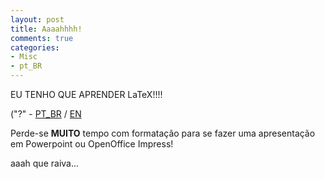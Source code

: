 ```yaml
---
layout: post
title: Aaaahhhh!
comments: true
categories:
- Misc
- pt_BR
---
```

EU TENHO QUE APRENDER LaTeX!!!! 

("?" -  [PT_BR](http://pt.wikipedia.org/wiki/LaTeX) / [EN](http://en.wikipedia.org/wiki/LaTeX)

Perde-se **MUITO** tempo com formatação para se fazer uma apresentação em Powerpoint ou OpenOffice Impress!

aaah que raiva...
